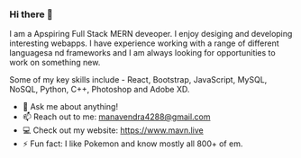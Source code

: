 ### Hi there 👋

I am a Apspiring Full Stack MERN deveoper. I enjoy desiging and developing interesting webapps. I have experience working with a range of different languagesa nd frameworks and I am always looking for opportunities to work on something new.

Some of my key skills include - React, Bootstrap, JavaScript, MySQL, NoSQL, Python, C++, Photoshop and Adobe XD.

<!--
**manavendrasen/manavendrasen** is a ✨ _special_ ✨ repository because its `README.md` (this file) appears on your GitHub profile.
-->

- 💬 Ask me about anything!
- 📫 Reach out to me: manavendra4288@gmail.com
- 💻 Check out my website: https://www.mavn.live
- ⚡ Fun fact: I like Pokemon and know mostly all 800+ of em.

